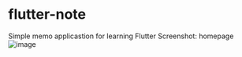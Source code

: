 # flutter-note
 Simple memo applicastion for learning Flutter
Screenshot:
homepage
![image](https://user-images.githubusercontent.com/69668411/200791185-1c43458b-d97f-40c0-9e6e-0fd5aafecafd.png)


